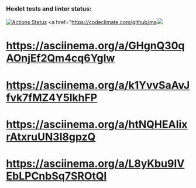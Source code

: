 ### Hexlet tests and linter status:
[![Actions Status](https://github.com/mannayamasha/python-project-49/workflows/hexlet-check/badge.svg)](https://github.com/mannayamasha/python-project-49/actions)
<a href="https://codeclimate.com/github/ma<a href="https://codeclimate.com/github/mannayamasha/python-project-49/maintainability"><img src="https://api.codeclimate.com/v1/badges/f7b7da33cd381202da57/maintainability" /></a>

# https://asciinema.org/a/GHgnQ30qAOnjEf2Qm4cq6YgIw

# https://asciinema.org/a/k1YvvSaAvJfvk7fMZ4Y5lkhFP

# https://asciinema.org/a/htNQHEAIixrAtxruUN3I8gpzQ

# https://asciinema.org/a/L8yKbu9IVEbLPCnbSq7SROtQl 
